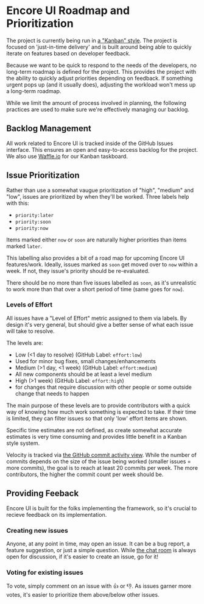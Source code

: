 # Encore UI Roadmap and Prioritization

The project is currently being run in [a "Kanban" style](http://en.wikipedia.org/wiki/Kanban_(development)). The project is focused on 'just-in-time delivery' and is built around being able to quickly iterate on features based on developer feedback.

Because we want to be quick to respond to the needs of the developers, no long-term roadmap is defined for the project. This provides the project with the ability to quickly adjust priorities depending on feedback. If something urgent pops up (and it usually does), adjusting the workload won't mess up a long-term roadmap.

While we limit the amount of process involved in planning, the following practices are used to make sure we're effectively managing our backlog.

## Backlog Management

All work related to Encore UI is tracked inside of the GitHub Issues interface. This ensures an open and easy-to-access backlog for the project. We also use [Waffle.io](https://waffle.io/rackerlabs/encore-ui) for our Kanban taskboard.

## Issue Prioritization

Rather than use a somewhat vaugue prioritization of "high", "medium" and "low", issues are prioritized by when they'll be worked. Three labels help with this:

- `priority:later`
- `priority:soon`
- `priority:now`

Items marked either `now` or `soon` are naturally higher priorities than items marked `later`.

This labelling also provides a bit of a road map for upcoming Encore UI features/work. Ideally, issues marked as `soon` get moved over to `now` within a week. If not, they issue's priority should be re-evaluated.

There should be no more than five issues labelled as `soon`, as it's unrealistic to work more than that over a short period of time (same goes for `now`).

### Levels of Effort

All issues have a "Level of Effort" metric assigned to them via labels. By design it's very general, but should give a better sense of what each issue will take to resolve.

The levels are:
- Low (<1 day to resolve) (GitHub Label: `effort:low`)
 - Used for minor bug fixes, small changes/enhancements
- Medium (>1 day, <1 week) (GitHub Label: `effort:medium`)
 - All new components should be at least a level medium
- High (>1 week) (GitHub Label: `effort:high`)
 - for changes that require discussion with other people or some outside change that needs to happen

The main purpose of these levels are to provide contributors with a quick way of knowing how much work something is expected to take. If their time is limited, they can filter issues so that only 'low' effort items are shown.

Specific time estimates are not defined, as create somewhat accurate estimates is very time consuming and provides little benefit in a Kanban style system.

Velocity is tracked via [the GitHub commit activity view](https://github.com/rackerlabs/encore-ui/graphs/commit-activity). While the number of commits depends on the size of the issue being worked (smaller issues = more commits), the goal is to reach at least 20 commits per week. The more contributors, the higher the commit count per week should be.

## Providing Feeback

Encore UI is built for the folks implementing the framework, so it's crucial to recieve feedback on its implementation.

### Creating new issues

Anyone, at any point in time, may open an issue. It can be a bug report, a feature suggestion, or just a simple question. While [the chat room](http://www.hipchat.com/gb5dm7gzB) is always open for discussion, if it's easier to create an issue, go for it!

### Voting for existing issues

To vote, simply comment on an issue with :+1: or :-1:. As issues garner more votes, it's easier to prioritize them above/below other issues.